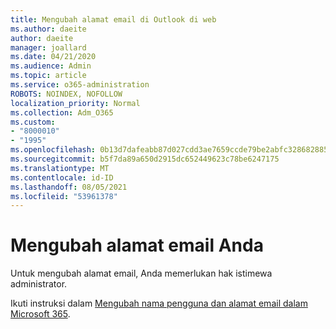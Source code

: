 ```yaml
---
title: Mengubah alamat email di Outlook di web
ms.author: daeite
author: daeite
manager: joallard
ms.date: 04/21/2020
ms.audience: Admin
ms.topic: article
ms.service: o365-administration
ROBOTS: NOINDEX, NOFOLLOW
localization_priority: Normal
ms.collection: Adm_O365
ms.custom:
- "8000010"
- "1995"
ms.openlocfilehash: 0b13d7dafeabb87d027cdd3ae7659ccde79be2abfc328682885bfb0f95c1b442
ms.sourcegitcommit: b5f7da89a650d2915dc652449623c78be6247175
ms.translationtype: MT
ms.contentlocale: id-ID
ms.lasthandoff: 08/05/2021
ms.locfileid: "53961378"
---
```

# <a name="change-your-email-address"></a>Mengubah alamat email Anda 

Untuk mengubah alamat email, Anda memerlukan hak istimewa administrator.
  
Ikuti instruksi dalam [Mengubah nama pengguna dan alamat email dalam Microsoft 365](https://docs.microsoft.com/microsoft-365/admin/add-users/change-a-user-name-and-email-address).